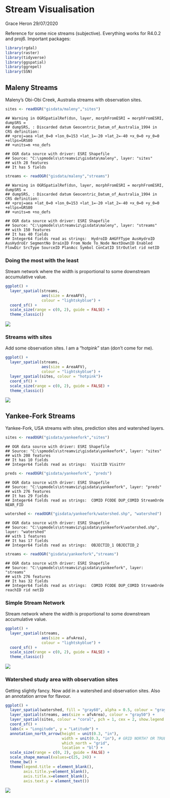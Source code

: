 Stream Visualisation
================
Grace Heron
29/07/2020

Reference for some nice streams (subjective). Everything works for
R4.0.2 and proj6. Important packages:

``` r
library(rgdal)
library(raster)
library(tidyverse)
library(ggspatial)
library(ggrepel)
library(SSN)
```

## Maleny Streams

Maleny’s Obi-Obi Creek, Australia streams with observation sites.

``` r
sites <- readOGR("gisdata/maleny","sites")
```

    ## Warning in OGRSpatialRef(dsn, layer, morphFromESRI = morphFromESRI, dumpSRS =
    ## dumpSRS, : Discarded datum Geocentric_Datum_of_Australia_1994 in CRS definition:
    ## +proj=aea +lat_0=0 +lon_0=153 +lat_1=-20 +lat_2=-40 +x_0=0 +y_0=0 +ellps=GRS80
    ## +units=m +no_defs

    ## OGR data source with driver: ESRI Shapefile 
    ## Source: "C:\spmodels\streamviz\gisdata\maleny", layer: "sites"
    ## with 28 features
    ## It has 5 fields

``` r
streams <- readOGR("gisdata/maleny","streams")
```

    ## Warning in OGRSpatialRef(dsn, layer, morphFromESRI = morphFromESRI, dumpSRS =
    ## dumpSRS, : Discarded datum Geocentric_Datum_of_Australia_1994 in CRS definition:
    ## +proj=aea +lat_0=0 +lon_0=153 +lat_1=-20 +lat_2=-40 +x_0=0 +y_0=0 +ellps=GRS80
    ## +units=m +no_defs

    ## OGR data source with driver: ESRI Shapefile 
    ## Source: "C:\spmodels\streamviz\gisdata\maleny", layer: "streams"
    ## with 150 features
    ## It has 40 fields
    ## Integer64 fields read as strings:  HydroID AHGFFType AusHydroID AusHydroEr SegmentNo DrainID From_Node To_Node NextDownID Enabled FlowDir SrcType SourceID PlanAcc Symbol ConCatID StrOutlet rid netID

### Doing the most with the least

Stream network where the width is proportional to some downstream
accumulative value.

``` r
ggplot() +
  layer_spatial(streams, 
                aes(size = AreaAFV), 
                colour = "lightskyblue") +
  coord_sf() + 
  scale_size(range = c(0, 2), guide = FALSE) +
  theme_classic()
```

![](README_files/figure-gfm/unnamed-chunk-2-1.png)<!-- -->

### Streams with sites

Add some observation sites. I am a “hotpink” stan (don’t come for me).

``` r
ggplot() +
  layer_spatial(streams, 
                aes(size = AreaAFV), 
                colour = "lightskyblue") +
  layer_spatial(sites, colour = "hotpink")+
  coord_sf() + 
  scale_size(range = c(0, 2), guide = FALSE) +
  theme_classic()
```

![](README_files/figure-gfm/unnamed-chunk-3-1.png)<!-- -->

## Yankee-Fork Streams

Yankee-Fork, USA streams with sites, prediction sites and watershed
layers.

``` r
sites <- readOGR("gisdata/yankeefork","sites")
```

    ## OGR data source with driver: ESRI Shapefile 
    ## Source: "C:\spmodels\streamviz\gisdata\yankeefork", layer: "sites"
    ## with 208 features
    ## It has 10 fields
    ## Integer64 fields read as strings:  VisitID VisitYr

``` r
preds <- readOGR("gisdata/yankeefork", "preds")
```

    ## OGR data source with driver: ESRI Shapefile 
    ## Source: "C:\spmodels\streamviz\gisdata\yankeefork", layer: "preds"
    ## with 276 features
    ## It has 29 fields
    ## Integer64 fields read as strings:  COMID FCODE DUP_COMID StreamOrde NEAR_FID

``` r
watershed <- readOGR("gisdata/yankeefork/watershed.shp", "watershed")
```

    ## OGR data source with driver: ESRI Shapefile 
    ## Source: "C:\spmodels\streamviz\gisdata\yankeefork\watershed.shp", layer: "watershed"
    ## with 1 features
    ## It has 17 fields
    ## Integer64 fields read as strings:  OBJECTID_1 OBJECTID_2

``` r
streams <- readOGR("gisdata/yankeefork","streams")
```

    ## OGR data source with driver: ESRI Shapefile 
    ## Source: "C:\spmodels\streamviz\gisdata\yankeefork", layer: "streams"
    ## with 276 features
    ## It has 32 fields
    ## Integer64 fields read as strings:  COMID FCODE DUP_COMID StreamOrde reachID rid netID

### Simple Stream Network

Stream network where the width is proportional to some downstream
accumulative value.

``` r
ggplot() +
  layer_spatial(streams, 
                aes(size = afvArea), 
                colour = "lightskyblue") +
  coord_sf() + 
  scale_size(range = c(0, 2), guide = FALSE) +
  theme_classic()
```

![](README_files/figure-gfm/unnamed-chunk-4-1.png)<!-- -->

### Watershed study area with observation sites

Getting slightly fancy. Now add in a watershed and observation sites.
Also an annotation arrow for flavour.

``` r
ggplot() +
  layer_spatial(watershed, fill = "gray60", alpha = 0.5, colour = "gray40") +
  layer_spatial(streams, aes(size = afvArea), colour = "gray50") +
  layer_spatial(sites, colour = "coral", pch = 1, cex = 2, show.legend = TRUE)+
  coord_sf() + 
  labs(x = "Longitude", y = "Latitude") + 
  annotation_north_arrow(height = unit(0.3, "in"),
                         width = unit(0.3, "in"), # GRID NORTH? OR TRUE NORTH?
                         which_north = "grid", 
                         location = "bl") +
  scale_size(range = c(0, 2), guide = FALSE) +
  scale_shape_manual(values=c(25, 24)) + 
  theme_bw() + 
  theme(legend.title = element_blank(),
        axis.title.y=element_blank(),
        axis.title.x=element_blank(),
        axis.text.y = element_text())
```

![](README_files/figure-gfm/unnamed-chunk-5-1.png)<!-- -->
